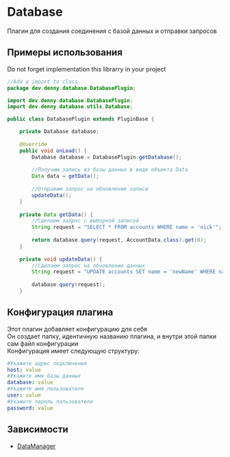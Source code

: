# Database
Плагин для создания соединения с базой данных и отправки запросов

## Примеры использования
Do not forget implementation this librarry in your project
```java
//Add a import to class
package dev.denny.database.DatabasePlugin;

import dev.denny.database.DatabasePlugin;
import dev.denny.database.utils.Database;

public class DatabasePlugin extends PluginBase {

    private Database database;
    
    @Override
    public void onLoad() {
        Database database = DatabasePlugin.getDatabase();
        
        //Получим запись из базы данных в виде объекта Data
        Data data = getData();
        
        //Отправим запрос на обновление записи
        updateData();
    }
    
    private Data getData() {
        //Сделаем запрос с выборкой записей
        String request = "SELECT * FROM accounts WHERE name = 'nick'";
        
        return database.query(request, AccountData.class).get(0);
    }
    
    private void updateData() {
        //Сделаем запрос на обновление данных
        String request = "UPDATE accounts SET name = 'newName' WHERE name = 'oldName'";
        
        database.query(request);
    }

```
## Конфигурация плагина
Этот плагин добавляет конфигурацию для себя  
Он создает папку, идентичную названию плагина, и внутри этой папки сам файл конфигурации  
Конфигурация имеет следующую структуру:
```yml
#Укажите адрес подключения
host: value
#Укажите имя базы данных
database: value
#Укажите имя пользователя
user: value
#Укажите пароль пользователя
password: value
```

## Зависимости
- [DataManager](github.com/hteppl/DataManager)
